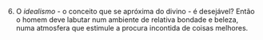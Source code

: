 6. O *idealismo* - o conceito que se apróxima do divino - é desejável? Então o homem deve labutar num ambiente de relativa bondade e beleza, numa atmosfera que estimule a procura incontida de coisas melhores.